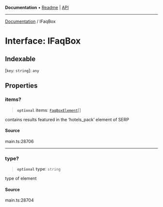 **Documentation** • [Readme](../README.md) \| [API](../globals.md)

***

[Documentation](../README.md) / IFaqBox

# Interface: IFaqBox

## Indexable

 \[`key`: `string`\]: `any`

## Properties

### items?

> **`optional`** **items**: [`FaqBoxElement`](../classes/FaqBoxElement.md)[]

contains results featured in the ‘hotels_pack’ element of SERP

#### Source

main.ts:28706

***

### type?

> **`optional`** **type**: `string`

type of element

#### Source

main.ts:28704

